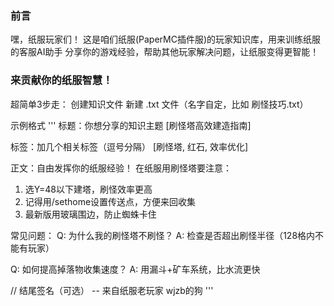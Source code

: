 ### 前言
  嘿，纸服玩家们！
   这是咱们纸服(PaperMC插件服)的玩家知识库，用来训练纸服的客服AI助手
   分享你的游戏经验，帮助其他玩家解决问题，让纸服变得更智能！

### 来贡献你的纸服智慧！
   超简单3步走：
   创建知识文件
   新建 .txt 文件（名字自定，比如 刷怪技巧.txt）

 示例格式
     '''
标题：你想分享的知识主题
 [刷怪塔高效建造指南]

标签：加几个相关标签（逗号分隔）
 [刷怪塔, 红石, 效率优化]

正文：自由发挥你的纸服经验！
在纸服用刷怪塔要注意：
 1. 选Y=48以下建塔，刷怪效率更高
 2. 记得用/sethome设置传送点，方便来回收集
 3. 最新版用玻璃围边，防止蜘蛛卡住

常见问题：
 Q: 为什么我的刷怪塔不刷怪？
 A: 检查是否超出刷怪半径（128格内不能有玩家）

 Q: 如何提高掉落物收集速度？
 A: 用漏斗+矿车系统，比水流更快

 // 结尾签名（可选）
-- 来自纸服老玩家 wjzb的狗
     '''
